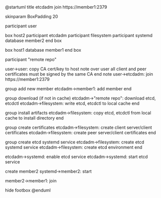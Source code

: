 @startuml
title etcdadm join https://member1:2379

skinparam BoxPadding 20

participant user

box host2
participant etcdadm
participant filesystem
participant systemd
database member2
end box

box host1
database member1
end box

participant "remote repo"

user->user: copy CA cert/key to host
note over user
  all client and peer certificates
  must be signed by the same CA
end note
user->etcdadm: join https://member1:2379

group add new member
etcdadm->member1: add member
end

group download (if not in cache)
etcdadm->"remote repo": download etcd, etcdctl
etcdadm->filesystem: write etcd, etcdctl to local cache
end

group install artifacts
etcdadm->filesystem: copy etcd, etcdctl from local cache to install directory
end

group create certificates
etcdadm->filesystem: create client server/client certificates
etcdadm->filesystem: create peer server/client certificates
end

group create etcd systemd service
etcdadm->filesystem: create etcd systemd service
etcdadm->filesystem: create etcd environment
end

etcdadm->systemd: enable etcd service
etcdadm->systemd: start etcd service

create member2
systemd->member2: start

member2->member1: join

hide footbox
@enduml
